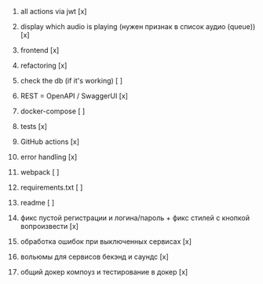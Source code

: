 1. all actions via jwt [x]
2. display which audio is playing (нужен признак в список аудио (queue)) [x]
3. frontend [x]
5. refactoring [x]
6. check the db (if it's working) [ ]
7. REST = OpenAPI / SwaggerUI [x]
8. docker-compose [ ]
9. tests [x]
10. GitHub actions [x]
11. error handling [x]
12. webpack [ ]
13. requirements.txt [ ]
15. readme [ ]

17. фикс пустой регистрации и логина/пароль + фикс стилей с кнопкой вопроизвести [x]
18. обработка ошибок при выключенных сервисах [x]
19. вольюмы для сервисов бекэнд и саундс [x]
20. общий докер компоуз и тестирование в докер [x]
